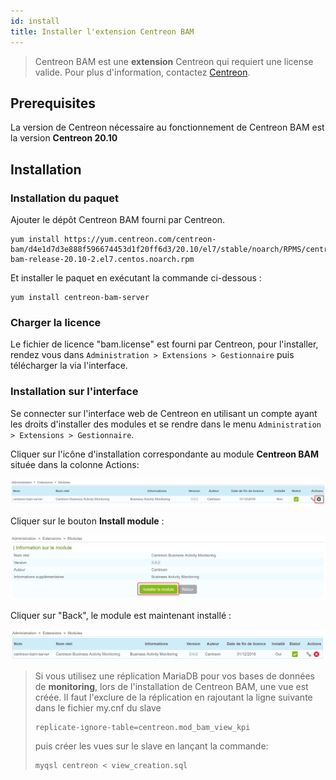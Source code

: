 ```yaml
---
id: install
title: Installer l'extension Centreon BAM
---
```


> Centreon BAM est une **extension** Centreon qui requiert une license
> valide. Pour plus d'information, contactez
> [Centreon](mailto:sales@centreon.com).

## Prerequisites

La version de Centreon nécessaire au fonctionnement de Centreon BAM
est la version **Centreon 20.10**

## Installation

### Installation du paquet

Ajouter le dépôt Centreon BAM fourni par Centreon.

``` shell
yum install https://yum.centreon.com/centreon-bam/d4e1d7d3e888f596674453d1f20ff6d3/20.10/el7/stable/noarch/RPMS/centreon-bam-release-20.10-2.el7.centos.noarch.rpm
```

Et installer le paquet en exécutant la commande ci-dessous :

``` shell
yum install centreon-bam-server
```

### Charger la licence

Le fichier de licence "bam.license" est fourni par Centreon, pour
l'installer, rendez vous dans `Administration > Extensions > Gestionnaire` puis
télécharger la via l'interface.

### Installation sur l'interface

Se connecter sur l'interface web de Centreon en utilisant un compte
ayant les droits d'installer des modules et se rendre dans le menu
`Administration > Extensions > Gestionnaire`.

Cliquer sur l'icône d'installation correspondante au module **Centreon
BAM** située dans la colonne Actions:

![image](../assets/service-mapping/installation/install_module_1.png)

Cliquer sur le bouton **Install module** :

![image](../assets/service-mapping/installation/install_module_2.png)

Cliquer sur "Back", le module est maintenant installé :

![image](../assets/service-mapping/installation/install_module_4.png)

> Si vous utilisez une réplication MariaDB pour vos bases de données de
> **monitoring**, lors de l'installation de Centreon BAM, une vue est
> créée. Il faut l'exclure de la réplication en rajoutant la ligne
> suivante dans le fichier my.cnf du slave
>
> ``` text
> replicate-ignore-table=centreon.mod_bam_view_kpi
> ```
>
> puis créer les vues sur le slave en lançant la commande:
>
> ``` shell
> myqsl centreon < view_creation.sql
> ```
